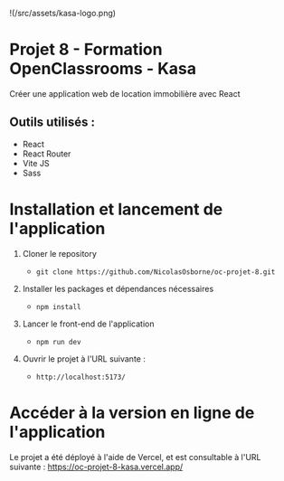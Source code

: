 !(/src/assets/kasa-logo.png)

# Projet 8 - Formation OpenClassrooms - Kasa

Créer une application web de location immobilière avec React

## Outils utilisés :

- React
- React Router
- Vite JS
- Sass

# Installation et lancement de l'application

1. Cloner le repository

   - `git clone https://github.com/NicolasOsborne/oc-projet-8.git`

2. Installer les packages et dépendances nécessaires

   - `npm install`

3. Lancer le front-end de l'application

   - `npm run dev`

4. Ouvrir le projet à l'URL suivante :
   - `http://localhost:5173/`

# Accéder à la version en ligne de l'application

Le projet a été déployé à l'aide de Vercel, et est consultable à l'URL suivante :
https://oc-projet-8-kasa.vercel.app/
